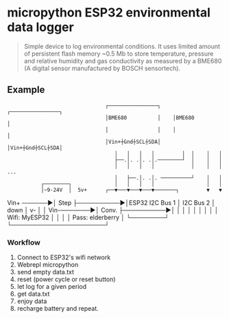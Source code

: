 # micropython ESP32 environmental data logger
> Simple device to log environmental conditions. It uses limited amount of persistent flash memory ~0.5 Mb to store temperature, pressure and relative humidity and gas conductivity as measured by a BME680 (A digital sensor manufactured by BOSCH sensortech).

## Example
                                    ┌────────────────┐    ┌────────────────┐
                                    │BME680          │    │BME680          │
                                    │                │    │                │
                                    │Vin+┼Gnd┼SCL┼SDA│    │Vin+┼Gnd┼SCL┼SDA│
                                       │   │   │   │         │  │    │   │
                                       ├──.│. .│. .│.────────┘  │    │   │
                                       │   │   │   │            │    │   │   ...
                                       │   ├──.│. .│. ──────────┘    │   │
               ┌────────┐              │   │   │   │                 │   │
               │~9-24V  │  5v+      ┌──▼───▼───▼───▼───────┐         ▼   ▼
   Vin+ ──────►│ Step   ├──────────►│ESP32     I2C Bus 1   │       I2C Bus 2
               │  down  │   v-      │                      │
   Vin-───────►│ Conv.  ├──────────►│                      │
               │        │           │                      │
               │        │           │ Wifi: MyESP32        │
               │        │           │ Pass: elderberry     │
               └────────┘           └──────────────────────┘

### Workflow
1. Connect to ESP32's wifi network
2. Webrepl micropython
3. send empty data.txt 
4. reset (power cycle or reset button)
5. let log for a given period
6. get data.txt
7. enjoy data
8. recharge battery and repeat.